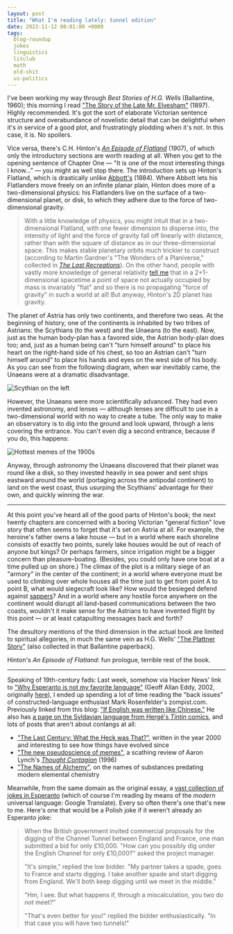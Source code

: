 ```yaml
---
layout: post
title: "What I'm reading lately: tunnel edition"
date: 2022-11-12 00:01:00 +0000
tags:
  blog-roundup
  jokes
  linguistics
  litclub
  math
  old-shit
  us-politics
---
```


I've been working my way through _Best Stories of H.G. Wells_ (Ballantine, 1960);
this morning I read ["The Story of the Late Mr. Elvesham"](https://archive.org/details/cu31924013568807/page/86/mode/2up) (1897).
Highly recommended. It's got the sort of elaborate Victorian sentence structure and overabundance
of novelistic detail that can be delightful when it's in service of a good plot, and frustratingly
plodding when it's not. In this case, it is. No spoilers.

Vice versa, there's C.H. Hinton's
[_An Episode of Flatland_](https://books.google.com/books?id=4FoqAAAAYAAJ&pg=PP11) (1907),
of which only the introductory sections are worth reading at all. When you get to the opening
sentence of Chapter One — "It is one of the most interesting things I know..." — you might as
well stop there. The introduction sets up Hinton's Flatland, which is drastically unlike
[Abbott's](https://en.wikipedia.org/wiki/Flatland) (1884). Where Abbott lets his Flatlanders move
freely on an infinite planar plain, Hinton does more of a two-dimensional physics: his Flatlanders
live on the surface of a two-dimensional planet, or disk, to which they adhere due to the force
of two-dimensional gravity.

> With a little knowledge of physics, you might intuit that in a two-dimensional Flatland, with
> one fewer dimension to disperse into, the intensity of light and the force of gravity fall off
> linearly with distance, rather than with the square of distance as in our three-dimensional space.
> This makes stable planetary orbits much trickier to construct
> (according to Martin Gardner's "The Wonders of a Planiverse," collected in
> [_The Last Recreations_](https://archive.org/details/the-last-recreations/page/4/mode/2up)).
> On the other hand, people with vastly more knowledge of general relativity
> [tell me](https://en.wikipedia.org/wiki/(2%2B1)-dimensional_topological_gravity) that
> in a 2+1-dimensional spacetime a point of space not actually occupied by mass is
> invariably "flat" and so there is no propagating "force of gravity" in such a world at all!
> But anyway, Hinton's 2D planet has gravity.

The planet of Astria has only two continents, and therefore two seas. At the beginning of history,
one of the continents is inhabited by two tribes of Astrians: the Scythians (to the west) and the
Unaeans (to the east). Now, just as the human body-plan has a favored side, the Astrian body-plan
does too; and, just as a human being can't "turn himself around" to place his heart on the right-hand
side of his chest, so too an Astrian can't "turn himself around" to place his hands and eyes on the
west side of his body. As you can see from the following diagram, when war inevitably came,
the Unaeans were at a dramatic disadvantage.

![Scythian on the left](/blog/images/2022-11-12-flatland-combat.png)

However, the Unaeans were more scientifically advanced. They had even invented astronomy, and
lenses — although lenses are difficult to use in a two-dimensional world with no way to create
a tube. The only way to make an observatory is to dig into the ground and look upward, through
a lens covering the entrance. You can't even dig a second entrance, because if you do, this
happens:

![Hottest memes of the 1900s](/blog/images/2022-11-12-flatland-observatory-collapse.png)

Anyway, through astronomy the Unaeans discovered that their planet was round like a disk,
so they invested heavily in sea power and sent ships eastward around the world (portaging
across the antipodal continent) to land on the west coast, thus usurping the Scythians'
advantage for their own, and quickly winning the war.

----

At this point you've heard all of the good parts of Hinton's book; the next twenty chapters
are concerned with a boring Victorian "general fiction" love story that often seems to forget
that it's set on Astria at all. For example, the heroine's father owns a lake house — but in
a world where each shoreline consists of exactly two points, surely lake houses would be
out of reach of anyone but kings? Or perhaps farmers, since irrigation might be a bigger
concern than pleasure-boating. (Besides, you could only have one boat at a time pulled up
on shore.) The climax of the plot is a military siege of an "armory" in the center of the
continent; in a world where everyone must be used to climbing over whole houses all the time
just to get from point A to point B, what would siegecraft look like? How would the besieged
defend against [sappers](https://en.wikipedia.org/wiki/Sapping)? And in a world where
any hostile force anywhere on the continent would disrupt all land-based communications
between the two coasts, wouldn't it make sense for the Astrians to have invented flight
by this point — or at least catapulting messages back and forth?

The desultory mentions of the third dimension in the actual book are limited to
spiritual allegories, in much the same vein as H.G. Wells'
["The Plattner Story"](https://en.wikipedia.org/wiki/The_Plattner_Story)
(also collected in that Ballantine paperback).

Hinton's _An Episode of Flatland_: fun prologue, terrible rest of the book.

----

Speaking of 19th-century fads:
Last week, somehow via Hacker News' link to ["Why Esperanto is not my favorite language"](http://miresperanto.com/konkurentoj/not_my_favourite.htm)
(Geoff Allan Eddy, 2002, originally [here](http://web.archive.org/web/20030811165117/www.cix.co.uk/~morven/lang/esp.html)),
I ended up spending a lot of time
reading the "back issues" of constructed-language enthusiast Mark Rosenfelder's zompist.com.
Previously linked from this blog:
["If English was written like Chinese."](https://www.zompist.com/yingzi/yingzi.htm)
He also has [a page on the Syldavian language from Hergé's _Tintin_ comics](http://www.zompist.com/syldavian.html),
and lots of posts that aren't about conlangs at all:

* ["The Last Century: What the Heck was That?"](https://zompist.com/predic.htm), written in the year 2000 and interesting to see how things have evolved since
* ["The new pseudoscience of memes"](https://zompist.com/memes.html), a scathing review of Aaron Lynch's [_Thought Contagion_](https://amzn.to/3EpBtyV) (1996)
* ["The Names of Alchemy"](http://www.zompist.com/chemical.htm), on the names of substances predating modern elemental chemistry

Meanwhile, from the same domain as the original essay, a [vast collection of jokes in Esperanto](http://miresperanto.com/humuro.htm)
(which of course I'm reading by means of the _modern_ universal language: Google Translate).
Every so often there's one that's new to me. Here's one that would be a Polish joke if it weren't
already an Esperanto joke:

> When the British government invited commercial proposals for the digging of the Channel Tunnel
> between England and France, one man submitted a bid for only £10,000. "How can you possibly dig
> under the English Channel for only £10,000?" asked the project manager.
>
> "It's simple," replied the low bidder. "My partner takes a spade, goes to France and starts digging.
> I take another spade and start digging from England. We'll both keep digging until we meet in the
> middle."
>
> "Hm, I see. But what happens if, through a miscalculation, you two do _not_ meet?"
>
> "That's even better for you!" replied the bidder enthusiastically. "In that case you will have two tunnels!"
